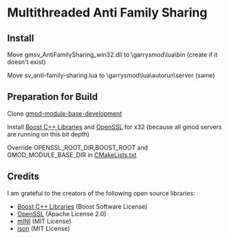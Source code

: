 # Multithreaded Anti Family Sharing

## Install

Move gmsv_AntiFamilySharing_win32.dll to \garrysmod\lua\bin (create if it doesn't exist)

Move sv_anti-family-sharing.lua to \garrysmod\lua\autorun\server (same)


## Preparation for Build
Clone [gmod-module-base-development](https://github.com/Facepunch/gmod-module-base/tree/development)

Install [Boost C++ Libraries](boost) and [OpenSSL](https://www.openssl.org/) for x32 (because all gmod servers are running on this bit depth)

Override OPENSSL_ROOT_DIR,BOOST_ROOT and GMOD_MODULE_BASE_DIR in [CMakeLists.txt](https://github.com/rautyrauty/multithreaded-anti-family-sharing/blob/main/CMakeLists.txt#L10)

## Credits
I am grateful to the creators of the following open source libraries:
  - [Boost C++ Libraries](http://www.boost.org/) (Boost Software License)
  - [OpenSSL](https://www.openssl.org/) (Apache License 2.0)
  - [mINI](https://github.com/pulzed/mINI) (MIT License)
  - [json](https://github.com/nlohmann/json) (MIT License)

